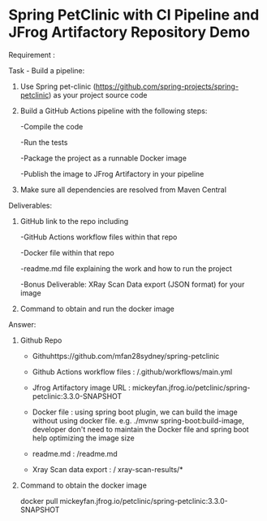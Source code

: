 
# Spring PetClinic with CI Pipeline and JFrog Artifactory Repository Demo

Requirement : 

Task - Build a pipeline:
1. Use Spring pet-clinic (https://github.com/spring-projects/spring-petclinic) as your project source code
2. Build a GitHub Actions pipeline with the following steps:

   -Compile the code

   -Run the tests

   -Package the project as a runnable Docker image

   -Publish the image to JFrog Artifactory in your pipeline
   
3. Make sure all dependencies are resolved from Maven Central


Deliverables:

1. GitHub link to the repo including

    -GitHub Actions workflow files within that repo
  
    -Docker file within that repo
  
    -readme.md file explaining the work and how to run the project
  
    -Bonus Deliverable: XRay Scan Data export (JSON format) for your image
  
2. Command to obtain and run the docker image



Answer:
1. Github Repo
   - Githuhttps://github.com/mfan28sydney/spring-petclinic
     
   - Github Actions workflow files : /.github/workflows/main.yml
     
   - Jfrog Artifactory image URL : mickeyfan.jfrog.io/petclinic/spring-petclinic:3.3.0-SNAPSHOT
     
   - Docker file : using spring boot plugin, we can build the image without using docker file. e.g. ./mvnw spring-boot:build-image, developer don't need to maintain the Docker file and spring boot help optimizing the image size
     
   - readme.md : /readme.md
     
   - Xray Scan data export : / xray-scan-results/*
2. Command to obtain the docker image

   docker pull mickeyfan.jfrog.io/petclinic/spring-petclinic:3.3.0-SNAPSHOT



